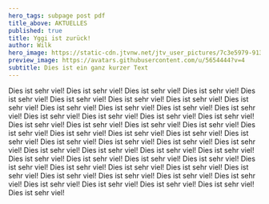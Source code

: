 ```yaml
---
hero_tags: subpage post pdf
title_above: AKTUELLES
published: true
title: Yggi ist zurück!
author: Wilk
hero_image: https://static-cdn.jtvnw.net/jtv_user_pictures/7c3e5979-9135-442f-bcf6-22c3e838f1cd-profile_banner-480.png
preview_image: https://avatars.githubusercontent.com/u/5654444?v=4
subtitle: Dies ist ein ganz kurzer Text
---
```

Dies ist sehr viel! Dies ist sehr viel! Dies ist sehr viel! Dies ist sehr viel! Dies ist sehr viel! Dies ist sehr viel! Dies ist sehr viel! Dies ist sehr viel! Dies ist sehr viel! Dies ist sehr viel! Dies ist sehr viel! Dies ist sehr viel! Dies ist sehr viel! Dies ist sehr viel! Dies ist sehr viel! Dies ist sehr viel! Dies ist sehr viel! Dies ist sehr viel! Dies ist sehr viel! Dies ist sehr viel! Dies ist sehr viel! Dies ist sehr viel! Dies ist sehr viel! Dies ist sehr viel! Dies ist sehr viel! Dies ist sehr viel! Dies ist sehr viel! Dies ist sehr viel! Dies ist sehr viel! Dies ist sehr viel! Dies ist sehr viel! Dies ist sehr viel! Dies ist sehr viel! Dies ist sehr viel! Dies ist sehr viel! Dies ist sehr viel! Dies ist sehr viel! Dies ist sehr viel! Dies ist sehr viel! Dies ist sehr viel! Dies ist sehr viel! Dies ist sehr viel! Dies ist sehr viel! Dies ist sehr viel! Dies ist sehr viel! Dies ist sehr viel! Dies ist sehr viel! Dies ist sehr viel! Dies ist sehr viel! Dies ist sehr viel! Dies ist sehr viel! Dies ist sehr viel!